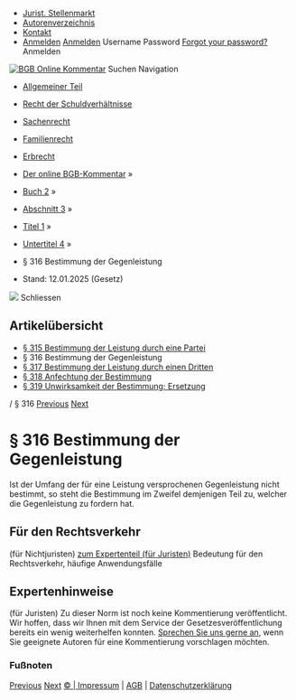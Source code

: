   * [Jurist. Stellenmarkt](https://bgb.kommentar.de/Buch-2/Abschnitt-3/Titel-1/Untertitel-4/</job-board> "Jurist. Stellenmarkt")
  * [Autorenverzeichnis](https://bgb.kommentar.de/Buch-2/Abschnitt-3/Titel-1/Untertitel-4/</Autorenverzeichnis> "Autorenverzeichnis")
  * [Kontakt](https://bgb.kommentar.de/Buch-2/Abschnitt-3/Titel-1/Untertitel-4/</Kontakt>)
  * [Anmelden](https://bgb.kommentar.de/Buch-2/Abschnitt-3/Titel-1/Untertitel-4/<#login> "show login form") [Anmelden](https://bgb.kommentar.de/Buch-2/Abschnitt-3/Titel-1/Untertitel-4/<#> "hide login form") Username Password
[Forgot your password?](https://bgb.kommentar.de/Buch-2/Abschnitt-3/Titel-1/Untertitel-4/</user/forgotpassword>) Anmelden 


[![BGB Online Kommentar](https://bgb.kommentar.de/extension/bgb/design/bgb/images/logo.png)](https://bgb.kommentar.de/Buch-2/Abschnitt-3/Titel-1/Untertitel-4/</> "BGB Online Kommentar")
Suchen
Navigation
  * [Allgemeiner Teil](https://bgb.kommentar.de/Buch-2/Abschnitt-3/Titel-1/Untertitel-4/</Buch-1>)
  * [Recht der Schuldverhältnisse](https://bgb.kommentar.de/Buch-2/Abschnitt-3/Titel-1/Untertitel-4/</Buch-2>)
  * [Sachenrecht](https://bgb.kommentar.de/Buch-2/Abschnitt-3/Titel-1/Untertitel-4/</Buch-3>)
  * [Familienrecht](https://bgb.kommentar.de/Buch-2/Abschnitt-3/Titel-1/Untertitel-4/</Buch-4>)
  * [Erbrecht](https://bgb.kommentar.de/Buch-2/Abschnitt-3/Titel-1/Untertitel-4/</Buch-5>)


  * [Der online BGB-Kommentar](https://bgb.kommentar.de/Buch-2/Abschnitt-3/Titel-1/Untertitel-4/</>) »
  * [Buch 2](https://bgb.kommentar.de/Buch-2/Abschnitt-3/Titel-1/Untertitel-4/</Buch-2>) »
  * [Abschnitt 3](https://bgb.kommentar.de/Buch-2/Abschnitt-3/Titel-1/Untertitel-4/</Buch-2/Abschnitt-3>) »
  * [Titel 1](https://bgb.kommentar.de/Buch-2/Abschnitt-3/Titel-1/Untertitel-4/</Buch-2/Abschnitt-3/Titel-1>) »
  * [Untertitel 4](https://bgb.kommentar.de/Buch-2/Abschnitt-3/Titel-1/Untertitel-4/</Buch-2/Abschnitt-3/Titel-1/Untertitel-4>) »
  * § 316 Bestimmung der Gegenleistung 
  * Stand: 12.01.2025 (Gesetz) 


![](https://vg01.met.vgwort.de/na/1c9909529ead4f509072c06d9081a7d5)
Schliessen 
## Artikelübersicht
  * [ § 315 Bestimmung der Leistung durch eine Partei ](https://bgb.kommentar.de/Buch-2/Abschnitt-3/Titel-1/Untertitel-4/</Buch-2/Abschnitt-3/Titel-1/Untertitel-4/Bestimmung-der-Leistung-durch-eine-Partei>)
  * § 316 Bestimmung der Gegenleistung 
  * [ § 317 Bestimmung der Leistung durch einen Dritten ](https://bgb.kommentar.de/Buch-2/Abschnitt-3/Titel-1/Untertitel-4/</Buch-2/Abschnitt-3/Titel-1/Untertitel-4/Bestimmung-der-Leistung-durch-einen-Dritten>)
  * [ § 318 Anfechtung der Bestimmung ](https://bgb.kommentar.de/Buch-2/Abschnitt-3/Titel-1/Untertitel-4/</Buch-2/Abschnitt-3/Titel-1/Untertitel-4/Anfechtung-der-Bestimmung>)
  * [ § 319 Unwirksamkeit der Bestimmung; Ersetzung ](https://bgb.kommentar.de/Buch-2/Abschnitt-3/Titel-1/Untertitel-4/</Buch-2/Abschnitt-3/Titel-1/Untertitel-4/Unwirksamkeit-der-Bestimmung-Ersetzung>)


/ § 316 
[Previous](https://bgb.kommentar.de/Buch-2/Abschnitt-3/Titel-1/Untertitel-4/</Buch-2/Abschnitt-3/Titel-1/Untertitel-4/Bestimmung-der-Leistung-durch-eine-Partei> "§ 315 Bestimmung der Leistung durch eine Partei") [Next](https://bgb.kommentar.de/Buch-2/Abschnitt-3/Titel-1/Untertitel-4/</Buch-2/Abschnitt-3/Titel-1/Untertitel-4/Bestimmung-der-Leistung-durch-einen-Dritten> "§ 317 Bestimmung der Leistung durch einen Dritten")
# § 316 Bestimmung der Gegenleistung
Ist der Umfang der für eine Leistung versprochenen Gegenleistung nicht bestimmt, so steht die Bestimmung im Zweifel demjenigen Teil zu, welcher die Gegenleistung zu fordern hat.
## Für den Rechtsverkehr 
(für Nichtjuristen)
[zum Expertenteil (für Juristen)](https://bgb.kommentar.de/Buch-2/Abschnitt-3/Titel-1/Untertitel-4/<#expertenhinweise>)
Bedeutung für den Rechtsverkehr, häufige Anwendungsfälle
## Expertenhinweise
(für Juristen)
Zu dieser Norm ist noch keine Kommentierung veröffentlicht. Wir hoffen, dass wir Ihnen mit dem Service der Gesetzesveröffentlichung bereits ein wenig weiterhelfen konnten. [Sprechen Sie uns gerne an](https://bgb.kommentar.de/Buch-2/Abschnitt-3/Titel-1/Untertitel-4/</Kontakt>), wenn Sie geeignete Autoren für eine Kommentierung vorschlagen möchten. 
### Fußnoten
[Previous](https://bgb.kommentar.de/Buch-2/Abschnitt-3/Titel-1/Untertitel-4/</Buch-2/Abschnitt-3/Titel-1/Untertitel-4/Bestimmung-der-Leistung-durch-eine-Partei> "§ 315 Bestimmung der Leistung durch eine Partei") [Next](https://bgb.kommentar.de/Buch-2/Abschnitt-3/Titel-1/Untertitel-4/</Buch-2/Abschnitt-3/Titel-1/Untertitel-4/Bestimmung-der-Leistung-durch-einen-Dritten> "§ 317 Bestimmung der Leistung durch einen Dritten")
[© | Impressum](https://bgb.kommentar.de/Buch-2/Abschnitt-3/Titel-1/Untertitel-4/</Kontakt>) | [AGB](https://bgb.kommentar.de/Buch-2/Abschnitt-3/Titel-1/Untertitel-4/</AGB>) | [Datenschutzerklärung](https://bgb.kommentar.de/Buch-2/Abschnitt-3/Titel-1/Untertitel-4/</Datenschutzerklaerung-fuer-Leser>)
